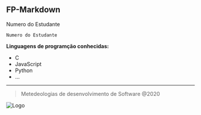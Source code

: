 **FP-Markdown**
---
Numero do Estudante

`Numero do Estudante`

**Linguagens de programção conhecidas:**

- C
- JavaScript
- Python
- ...
---
> Metedeologias de desenvolvimento de Software @2020

![Logo][1]

[1]:
https://www.ipleiria.pt/wp-content/themes/ipleiria/img/logo_ipl_header.png

